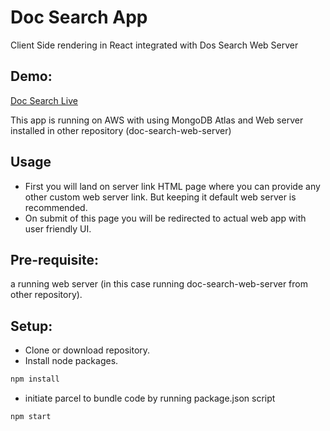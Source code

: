 # Doc Search App
Client Side rendering in React integrated with Dos Search Web Server

## Demo:
[Doc Search Live](http://3.16.149.228:1238/index.html)

This app is running on AWS with using MongoDB Atlas and Web server installed in other repository
(doc-search-web-server)

## Usage
* First you will land on server link HTML page where you can provide any other custom web server link.
But keeping it default web server is recommended.
* On submit of this page you will be redirected to actual web app with user friendly UI.

## Pre-requisite:
a running web server (in this case running doc-search-web-server from other repository).

## Setup:
* Clone or download repository.
* Install node packages.
```bash
npm install 
```
* initiate parcel to bundle code by running package.json script
```bash
npm start
```

